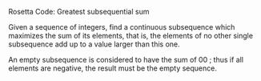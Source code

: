 
Rosetta Code: Greatest subsequential sum


Given a sequence of integers, find a continuous subsequence which maximizes the sum of its elements, that is, the elements of no other single subsequence add up to a value larger than this one.

An empty subsequence is considered to have the sum of  00 ; thus if all elements are negative, the result must be the empty sequence.
